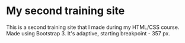 # My second training site

This is a second training site that I made during my HTML/CSS course. Made using Bootstrap 3. It's adaptive, starting breakpoint - 357 px.
